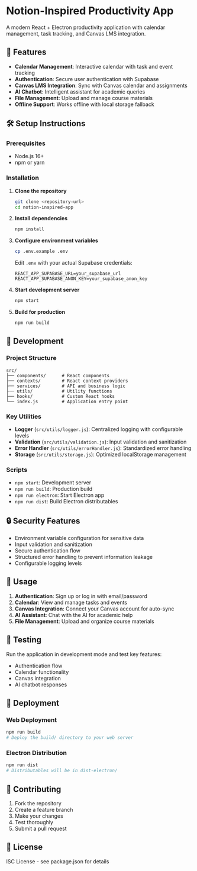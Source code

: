 # Notion-Inspired Productivity App

A modern React + Electron productivity application with calendar management, task tracking, and Canvas LMS integration.

## 🚀 Features

- **Calendar Management**: Interactive calendar with task and event tracking
- **Authentication**: Secure user authentication with Supabase
- **Canvas LMS Integration**: Sync with Canvas calendar and assignments
- **AI Chatbot**: Intelligent assistant for academic queries
- **File Management**: Upload and manage course materials
- **Offline Support**: Works offline with local storage fallback

## 🛠️ Setup Instructions

### Prerequisites
- Node.js 16+ 
- npm or yarn

### Installation

1. **Clone the repository**
   ```bash
   git clone <repository-url>
   cd notion-inspired-app
   ```

2. **Install dependencies**
   ```bash
   npm install
   ```

3. **Configure environment variables**
   ```bash
   cp .env.example .env
   ```
   Edit `.env` with your actual Supabase credentials:
   ```
   REACT_APP_SUPABASE_URL=your_supabase_url
   REACT_APP_SUPABASE_ANON_KEY=your_supabase_anon_key
   ```

4. **Start development server**
   ```bash
   npm start
   ```

5. **Build for production**
   ```bash
   npm run build
   ```

## 🔧 Development

### Project Structure

```
src/
├── components/      # React components
├── contexts/        # React context providers
├── services/        # API and business logic
├── utils/           # Utility functions
├── hooks/           # Custom React hooks
└── index.js         # Application entry point
```

### Key Utilities

- **Logger** (`src/utils/logger.js`): Centralized logging with configurable levels
- **Validation** (`src/utils/validation.js`): Input validation and sanitization
- **Error Handler** (`src/utils/errorHandler.js`): Standardized error handling
- **Storage** (`src/utils/storage.js`): Optimized localStorage management

### Scripts

- `npm start`: Development server
- `npm run build`: Production build
- `npm run electron`: Start Electron app
- `npm run dist`: Build Electron distributables

## 🔒 Security Features

- Environment variable configuration for sensitive data
- Input validation and sanitization
- Secure authentication flow
- Structured error handling to prevent information leakage
- Configurable logging levels

## 📱 Usage

1. **Authentication**: Sign up or log in with email/password
2. **Calendar**: View and manage tasks and events
3. **Canvas Integration**: Connect your Canvas account for auto-sync
4. **AI Assistant**: Chat with the AI for academic help
5. **File Management**: Upload and organize course materials

## 🧪 Testing

Run the application in development mode and test key features:
- Authentication flow
- Calendar functionality
- Canvas integration
- AI chatbot responses

## 🚀 Deployment

### Web Deployment
```bash
npm run build
# Deploy the build/ directory to your web server
```

### Electron Distribution
```bash
npm run dist
# Distributables will be in dist-electron/
```

## 🤝 Contributing

1. Fork the repository
2. Create a feature branch
3. Make your changes
4. Test thoroughly
5. Submit a pull request

## 📄 License

ISC License - see package.json for details
